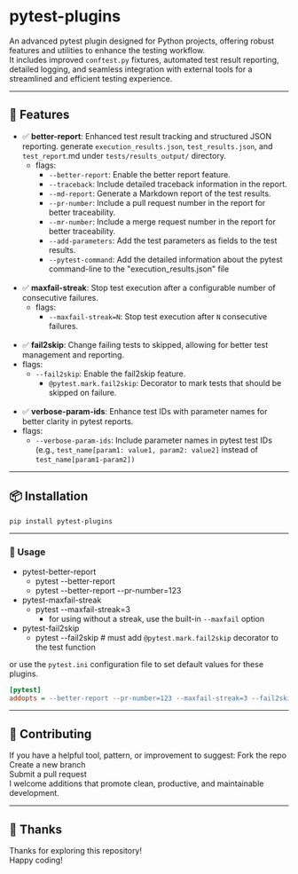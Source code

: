 # pytest-plugins
An advanced pytest plugin designed for Python projects, offering robust features and utilities to enhance the testing workflow. <br>
It includes improved `conftest.py` fixtures, automated test result reporting, detailed logging, and seamless integration with external tools for a streamlined and efficient testing experience.

---

## 🚀 Features
- ✅ **better-report**: Enhanced test result tracking and structured JSON reporting. 
generate `execution_results.json`, `test_results.json`, and `test_report`.md under `tests/results_output/` directory.
  - flags:
    - `--better-report`: Enable the better report feature.
    - `--traceback`: Include detailed traceback information in the report.
    - `--md-report`: Generate a Markdown report of the test results.
    - `--pr-number`: Include a pull request number in the report for better traceability.
    - `--mr-number`: Include a merge request number in the report for better traceability.
    - `--add-parameters`: Add the test parameters as fields to the test results.
    - `--pytest-command`: Add the detailed information about the pytest command-line to the "execution_results.json" file
<br> <br>
- ✅ **maxfail-streak**: Stop test execution after a configurable number of consecutive failures.
    - flags:
      - `--maxfail-streak=N`: Stop test execution after `N` consecutive failures.
<br> <br>
- ✅ **fail2skip**: Change failing tests to skipped, allowing for better test management and reporting.
- flags:
  - `--fail2skip`: Enable the fail2skip feature.
    - `@pytest.mark.fail2skip`: Decorator to mark tests that should be skipped on failure.
<br> <br>
- ✅ **verbose-param-ids**: Enhance test IDs with parameter names for better clarity in pytest reports.
- flags:
    - `--verbose-param-ids`: Include parameter names in pytest test IDs (e.g., `test_name[param1: value1, param2: value2]` instead of `test_name[param1-param2])`

---

## 📦 Installation
```bash
pip install pytest-plugins
```

---

### 🔧 Usage
- pytest-better-report
  - pytest --better-report
  - pytest --better-report --pr-number=123
- pytest-maxfail-streak
  - pytest --maxfail-streak=3
    - for using without a streak, use the built-in `--maxfail` option
- pytest-fail2skip
  - pytest --fail2skip # must add `@pytest.mark.fail2skip` decorator to the test function

or use the `pytest.ini` configuration file to set default values for these plugins.

```ini
[pytest]
addopts = --better-report --pr-number=123 --maxfail-streak=3 --fail2skip
```

---

## 🤝 Contributing
If you have a helpful tool, pattern, or improvement to suggest:
Fork the repo <br>
Create a new branch <br>
Submit a pull request <br>
I welcome additions that promote clean, productive, and maintainable development. <br>

---

## 🙏 Thanks
Thanks for exploring this repository! <br>
Happy coding! <br>
